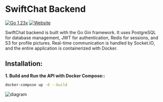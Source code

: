 # SwiftChat Backend

[![Go 1.23x](https://img.shields.io/badge/Go-1.23.x-blue.svg)](https://go.dev/) [![Website](https://img.shields.io/badge/Website-chat.nettasec.com-red.svg)](https://chat.nettasec.com/)

SwiftChat backend is built with the Go Gin framework. It uses PostgreSQL for database management, JWT for authentication, Redis for sessions, and S3 for profile pictures. Real-time communication is handled by Socket.IO, and the entire application is containerized with Docker.

## Installation:

**1. Build and Run the API with Docker Compose::**

```bash
docker-compose up -d --build
```


![diagram](https://i.hizliresim.com/pnlzrcu.png)
